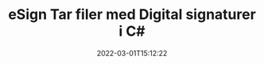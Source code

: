 ---
############################# Static ############################
layout: "auto-gen-signature"
date: 2022-03-01T15:12:22
draft: false
operation: Sign
signaturetype: Digital
fileformat: Tar
productName: .NET
lang: da
productCode: net
otherformats: pdf doc docx docm dot dotx odt ott xls xlsx xlsm xlsb ods ots xltx xltm pptx pptm
breadcrumb: Put Digital signature on Tar for C#

############################# Head ############################
head_title: "Tilføjelse af digitale elektroniske signaturer til filen Tar med C#"
head_description: "Sæt digital signatur på filen Tar for .NET ved hjælp af et par linjer kode. Brug GroupDocs Document Signature API til at signere snesevis af filformater."

############################# Header ############################
title: "eSign Tar filer med Digital signaturer i C#"
description: "Sådan tilføjer du Digital-signatur med et par linjer med .NET-kode"
bg_image: "https://cms.admin.containerize.com/templates/aspose/App_Themes/V3/images/bg/header1.png"
bg_overlay: false
button:
    enable: true

############################# SubMenu ############################
submenu:
    enable: true

    left:
        img_alt: "GroupDocs.Signature for .NET"
        image: "https://cms.admin.containerize.com/templates/groupdocs/images/product-logos/90x90-noborder/groupdocs-signature-net.png"
        product: "GroupDocs.Signature"
        platform: ".NET"



############################# About ############################
about:
    enable: true
    title: "Om GroupDocs.Signature for .NET Digitale signaturer API"
    content: |
        [GroupDocs.Signature for .NET](https://products.groupdocs.com/signature/net/) er en populær API til at esignere dokumenter med de digitale elektroniske signaturer med digitale certifikater. Til Digitale signaturer bruger API PFX-certifikatfiler til at designe dokument med adgangskodebeskyttede private og offentlige nøgler. De digitale signaturer kan bruges til at certificere forretningsdokumenter med en bestemt eSign PDF-side, certificere hele Microsoft Office-dokumenter som Words, Excel, Powerpoint-filer og Open Office-dokumenter. Kunder kan nemt manipulere signaturerne som at redigere dem, fjerne eller justere. API'en giver mulighed for at søge og verificere signaturer. Desuden er der en masse muligheder for signaturtilpasning.
    

############################# Steps ############################
steps:
    enable: true
    title_left: "Trin til at signere Tar med Digital i C#"
    content_left: |
        [GroupDocs.Signature for .NET](https://products.groupdocs.com/signature/net/) giver mulighed for at signere Tar dokumenter med Digital signaturer hurtigt og nemt.
        
        * Opret en forekomst af signaturklassen, der leverer Tar-fil, der skal signere som sti eller hukommelsesstrøm
        * Instantiér SignOptions-klassen og indstil alle krævede data.
        * Kald Signature.Sign()-metoden ved at sende output Tar-fil eller hukommelsesstrøm

    title_right: " Systemkrav"
    content_right: |
        GroupDocs.Signature for .NET understøttes på alle større platforme og operativsystemer. Før du udfører koden nedenfor, skal du sørge for, at du har følgende forudsætninger installeret på dit system.

        * Operativsystemer: Microsoft Windows, Linux, MacOS
        * Udviklingsmiljøer: Microsoft Visual Studio, Xamarin, MonoDevelop
        * Frameworks: .NET Framework, .NET Standard, .NET Core, Mono
        * Få den seneste GroupDocs.Signature for .NET fra [Nuget](https://www.nuget.org/packages/groupdocs.signature)
         
    code: |
        ```csharp    
                
        // Set up input Tar file
        string filePath = "input.tar";
        // Set up output file
        string outputFilePath = "output.tar";
        // Provide digital certificate
        string certificateFilePath = "certificate.pfx";

        // Instantiate Signature for input file
        using (GroupDocs.Signature.Signature signature = new GroupDocs.Signature.Signature(filePath))
        {
                //Provide sign options
                DigitalSignOptions options = new DigitalSignOptions(certificateFilePath)
                {
                    // set certificate password
                    Password = "1234567890",
                    // set signature position
                    Left = 50,
                    Top = 200,
                };

                // sign Tar document
                SignResult result = signature.Sign(outputFilePath, options);
        }

        ```

############################# Demos ############################
demos:
    enable: true
    title: "Signering af Tar dokumenter med Digital Live Demo"
    content: |
       Signer Tar-filen med forskellige signaturer lige nu ved at besøge webstedet [GroupDocs.Signature App](https://products.groupdocs.app/signature/family). Gratis online demo venter på dig.          

############################# More Formats ############################
more_formats:
    enable: true
    title: "Andre understøttede Digital-signaturer for C#"
    content: |
        "Du kan også signere Tar med andre signaturtyper. Se venligst listen nedenfor."
    format: 
       
       
back_to_top:
    enable: true
---